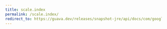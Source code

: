 ```yaml
---
title: scale.index
permalink: /scale.index/
redirect_to: https://guava.dev/releases/snapshot-jre/api/docs/com/google/common/math/Quantiles.Scale.html#index-int-
---
```

